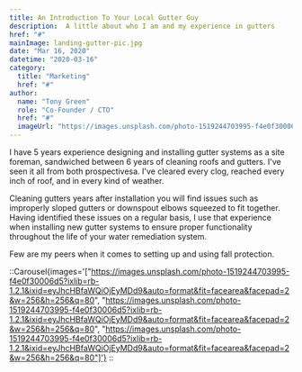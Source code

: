 ```yaml
---
title: An Introduction To Your Local Gutter Guy
description:  A little about who I am and my experience in gutters
href: "#"
mainImage: landing-gutter-pic.jpg
date: "Mar 16, 2020"
datetime: "2020-03-16"
category:
  title: "Marketing"
  href: "#"
author:
  name: "Tony Green"
  role: "Co-Founder / CTO"
  href: "#"
  imageUrl: "https://images.unsplash.com/photo-1519244703995-f4e0f30006d5?ixlib=rb-1.2.1&ixid=eyJhcHBfaWQiOjEyMDd9&auto=format&fit=facearea&facepad=2&w=256&h=256&q=80"
---
```


I have 5 years experience designing and installing gutter systems as a site foreman, sandwiched between 6 years of cleaning roofs and gutters. I've seen it all from both prospectivesa. I've cleared every clog, reached every inch of roof, and in every kind of weather. 

Cleaning gutters years after installation you will find issues such as improperly sloped gutters or downspout elbows squeezed to fit together. Having identified these issues on a regular basis, I use that experience when installing new gutter systems to ensure proper functionality throughout the life of your water remediation system.

Few are my peers when it comes to setting up and using fall protection.

::Carousel{images='["https://images.unsplash.com/photo-1519244703995-f4e0f30006d5?ixlib=rb-1.2.1&ixid=eyJhcHBfaWQiOjEyMDd9&auto=format&fit=facearea&facepad=2&w=256&h=256&q=80", "https://images.unsplash.com/photo-1519244703995-f4e0f30006d5?ixlib=rb-1.2.1&ixid=eyJhcHBfaWQiOjEyMDd9&auto=format&fit=facearea&facepad=2&w=256&h=256&q=80", "https://images.unsplash.com/photo-1519244703995-f4e0f30006d5?ixlib=rb-1.2.1&ixid=eyJhcHBfaWQiOjEyMDd9&auto=format&fit=facearea&facepad=2&w=256&h=256&q=80"]'}
::